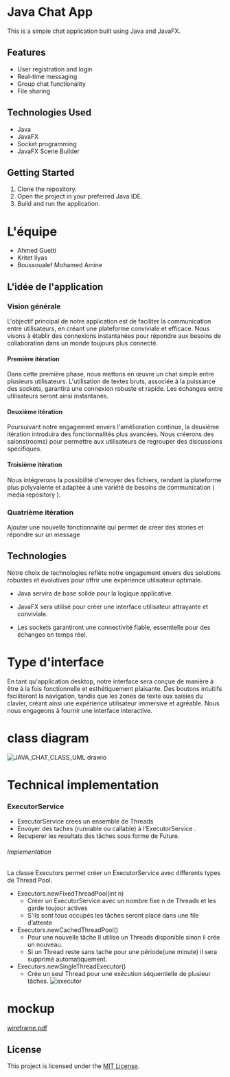 # Java Chat App

This is a simple chat application built using Java and JavaFX.

## Features

- User registration and login
- Real-time messaging
- Group chat functionality
- File sharing

## Technologies Used

- Java
- JavaFX
- Socket programming
- JavaFX Scene Builder

## Getting Started

1. Clone the repository.
2. Open the project in your preferred Java IDE.
3. Build and run the application.
<!-- 
## Screenshots

![Login Screen](screenshots/login.png)
![Chat Screen](screenshots/chat.png) -->


<!-- ## Contributing

Contributions are welcome! Please fork the repository and submit a pull request. -->
# L'équipe

* Ahmed Guetti
* Kritet Ilyas
* Boussoualef Mohamed Amine
## L'idée de l'application

### Vision générale

L'objectif principal de notre application est de faciliter la communication entre utilisateurs, en créant une plateforme conviviale et efficace. Nous visons à établir des connexions instantanées pour répondre aux besoins de collaboration dans un monde toujours plus connecté.
#### Première itération

Dans cette première phase, nous mettons en œuvre un chat simple entre plusieurs utilisateurs. L'utilisation de textes bruts, associée à la puissance des sockets, garantira une connexion robuste et rapide. Les échanges entre utilisateurs seront ainsi instantanés.

#### Deuxième itération

Poursuivant notre engagement envers l'amélioration continue, la deuxième itération introduira des fonctionnalités plus avancées. Nous créerons des salons(rooms) pour permettre aux utilisateurs de regrouper des discussions spécifiques. 
#### Troisième itération

Nous intégrerons la possibilité d'envoyer des fichiers, rendant la plateforme plus polyvalente et adaptée à une variété de besoins de communication ( media repository ).

### Quatrième itération 

Ajouter une nouvelle fonctionnalité qui permet de creer des stories et répondre sur un message
## Technologies

Notre choix de technologies reflète notre engagement envers des solutions robustes et évolutives pour offrir une expérience utilisateur optimale.

- Java servira de base solide pour la logique applicative.

- JavaFX sera utilisé pour créer une interface utilisateur attrayante et conviviale.

- Les sockets garantiront une connectivité fiable, essentielle pour des échanges en temps réel.
# Type d'interface

En tant qu'application desktop, notre interface sera conçue de manière à être à la fois fonctionnelle et esthétiquement plaisante. Des boutons intuitifs faciliteront la navigation, tandis que les zones de texte aux saisies du clavier, créant ainsi une expérience utilisateur immersive et agréable. Nous nous engageons à fournir une interface interactive.
# class diagram

![JAVA_CHAT_CLASS_UML drawio](https://github.com/K-Ilyas/java-chat-app/assets/61426347/94c3bd5f-b678-4483-802a-e755005852f6)

# Technical implementation 

### ExecutorService

- ExecutorService crees un ensemble de Threads
- Envoyer des taches (runnable ou callable) à l’ExecutorService .
- Recuperer les resultats des tâches sous forme de Future.
###### Implementation 

 La classe Executors permet créer un ExecutorService avec differents 
types de Thread Pool.
 - Executors.newFixedThreadPool(int n)
   - Créer un ExecutorService avec un nombre fixe n de Threads et les garde toujour actives
   - S'ils sont tous occupés les tâches seront placé dans une file d’attente
 - Executors.newCachedThreadPool()
   - Pour une nouvelle tâche Il utilise un Threads disponible sinon il crée un nouveau.
   - Si un Thread reste sans tache pour une période(une minute) il sera supprimé 
automatiquement.
 - Executors.newSingleThreadExecutor()
   - Crée un seul Thread pour une exécution séquentielle de plusieur tâches.
![executor](https://github.com/K-Ilyas/java-chat-app/assets/61426347/37136685-5e66-4554-9caa-a43e98a690af)

# mockup

[wireframe.pdf](https://github.com/K-Ilyas/java-chat-app/files/14418175/wireframe.pdf)

## License

This project is licensed under the [MIT License](LICENSE).
